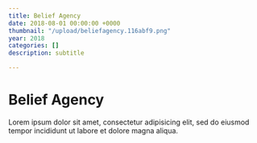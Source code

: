 ```yaml
---
title: Belief Agency
date: 2018-08-01 00:00:00 +0000
thumbnail: "/upload/beliefagency.116abf9.png"
year: 2018
categories: []
description: subtitle

---
```

# Belief Agency

Lorem ipsum dolor sit amet, consectetur adipisicing elit, sed do eiusmod tempor incididunt ut labore et dolore magna aliqua.
